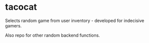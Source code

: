 # tacocat
Selects random game from user inventory - developed for indecisive gamers.

Also repo for other random backend functions.
